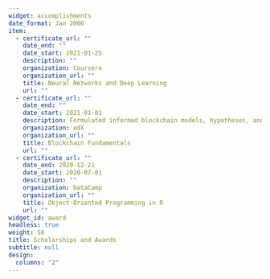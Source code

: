 ```yaml
---
widget: accomplishments
date_format: Jan 2006
item:
  - certificate_url: ""
    date_end: ""
    date_start: 2021-01-25
    description: ""
    organization: Coursera
    organization_url: ""
    title: Neural Networks and Deep Learning
    url: ""
  - certificate_url: ""
    date_end: ""
    date_start: 2021-01-01
    description: Formulated informed blockchain models, hypotheses, and use cases.
    organization: edX
    organization_url: ""
    title: Blockchain Fundamentals
    url: ""
  - certificate_url: ""
    date_end: 2020-12-21
    date_start: 2020-07-01
    description: ""
    organization: DataCamp
    organization_url: ""
    title: Object-Oriented Programming in R
    url: ""
widget_id: award
headless: true
weight: 50
title: Scholarships and Awards
subtitle: null
design:
  columns: "2"
---
```

